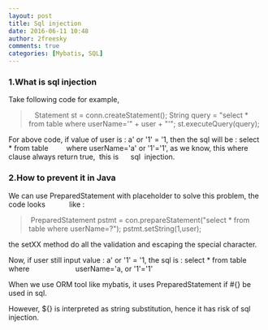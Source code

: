 ```yaml
---
layout: post
title: Sql injection
date: 2016-06-11 10:48
author: 2freesky
comments: true
categories: [Mybatis, SQL]
---
```

<h3>1.What is sql injection</h3>
Take following code for example,
<blockquote>   Statement st = conn.createStatement();
String query = "select * from table where userName='" + user + "'";
st.executeQuery(query);</blockquote>
For above code, if value of user is : a' or '1' = '1, then the sql will be : select * from table         where userName='a' or '1'='1', as we know, this where clause always return true,  this is      sql  injection.
<h3>2.How to prevent it in Java</h3>
We can use PreparedStatement with placeholder to solve this problem, the code looks            like :
<blockquote> PreparedStatement pstmt = con.prepareStatement("select * from table where userName=?");
pstmt.setString(1,user);</blockquote>
the setXX method do all the validation and escaping the special character.

Now, if user still input value : a' or '1' = '1, the sql is : select * from table where                       userName='a\, or \'1\'=\'1'

When we use ORM tool like mybatis, it uses PreparedStatement if #{} be used in sql.

However, ${} is interpreted as string substitution, hence it has risk of sql injection.
